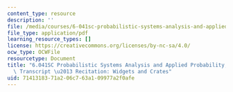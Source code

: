 ```yaml
---
content_type: resource
description: ''
file: /media/courses/6-041sc-probabilistic-systems-analysis-and-applied-probability-fall-2013/7141318371a206c763a109977a2f0afe_MIT6_041SCF13_Widgets_and_Crates_300k.pdf
file_type: application/pdf
learning_resource_types: []
license: https://creativecommons.org/licenses/by-nc-sa/4.0/
ocw_type: OCWFile
resourcetype: Document
title: "6.041SC Probabilistic Systems Analysis and Applied Probability, Fall 2013\
  \ Transcript \u2013 Recitation: Widgets and Crates"
uid: 71413183-71a2-06c7-63a1-09977a2f0afe
---
```

